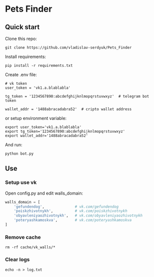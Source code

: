 # Pets Finder
## Quick start
Clone this repo:
```shell
git clone https://github.com/vladislav-serdyuk/Pets_Finder
```
Install requirements:
```shell
pip install -r requirements.txt
```
Create .env file:
```
# vk token
user_token = 'vk1.a.blablabla'

tg_token = '1234567890:abcdefghijknlmopqrstuvwxyz'  # telegram bot token

wallet_addr = '1488abracadabra52'  # cripto wallet address
```
or setup environment variable:
```shell
export user_token='vk1.a.blablabla'
export tg_token='1234567890:abcdefghijknlmopqrstuvwxyz'
export wallet_addr='1488abracadabra52'
```

And run:
```shell
python bot.py
```

## Use
### Setup use vk
Open config.py and edit walls_domain:
```python
walls_domain = [
    'gefundendog',              # vk.com/gefundendog
    'poiskzhivotnykh',          # vk.com/poiskzhivotnykh
    'obyavleniyaozhivotnykh',   # vk.com/obyavleniyaozhivotnykh
    'poteryashkamoskva',        # vk.com/poteryashkamoskva
]
```

### Remove cache
```shell
rm -rf cache/vk_walls/*
```

### Clear logs
```shell
echo -n > log.txt
```
